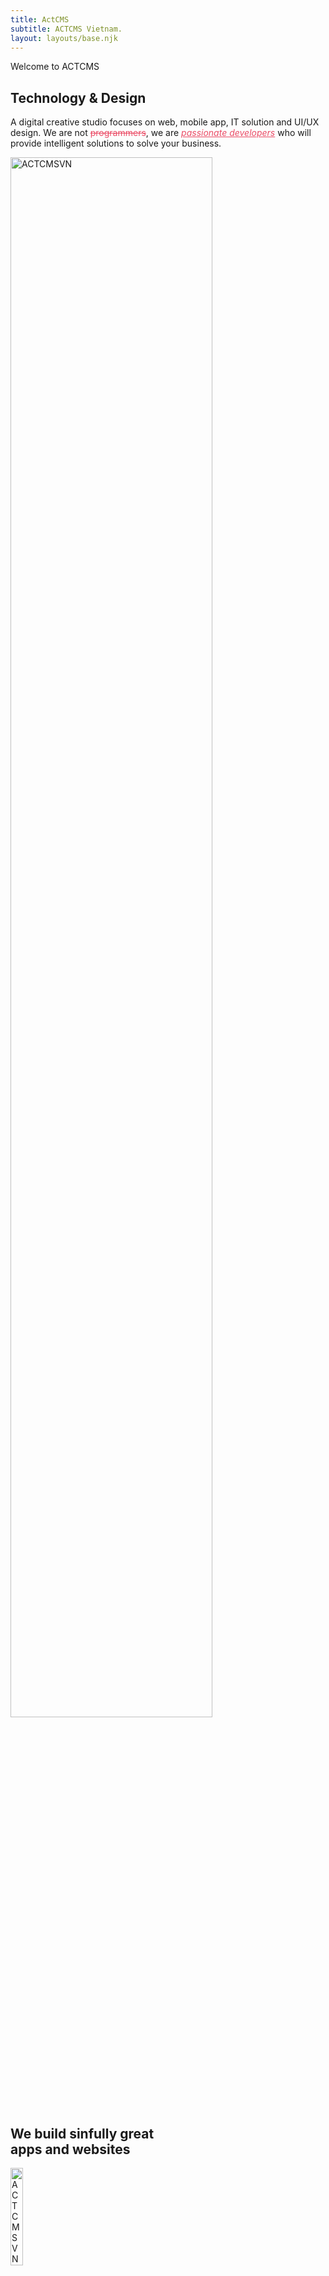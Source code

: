 ```yaml
---
title: ActCMS
subtitle: ACTCMS Vietnam.
layout: layouts/base.njk
---
```

<section class="banner-two" id="home">
	<div class="container-fluid">
		<div class="row">
			<div data-aos="fade-right" class="col-lg-6 col-md-12 col-sm-12 col-xs-12 banner-one__content">
				<p data-aos="fade-up" data-delay-duration="4000" data-aos-duration="1000" class="banner-one__text">Welcome to ACTCMS</p>
				<h2 data-aos="fade-up" data-delay-duration="4000" data-aos-duration="1500" class="banner-one__title">Technology & Design</h2>
					<p data-aos="fade-up" data-delay-duration="4000" data-aos-duration="2000" class="description">
						A digital creative studio focuses on web, mobile app, IT solution and UI/UX design. We are not <span style="text-decoration-line:line-through; color:rgba(231,45,75,0.85); ">programmers</span>, we are <em style="text-decoration-line:underline; color: rgba(231,45,75,0.85); ">passionate developers</em> who will provide intelligent solutions to solve your business. </p>
				<!-- /.banner-one__title -->
			</div>
			<!-- /.banner-one__content -->
			<div data-aos="zoom-in-up" data-delay-duration="4000" data-aos-duration="1800" class="col-lg-6 col-md-12 col-sm-12 col-xs-12">
				<img src="images/main_img.svg" class="img_main float-right" alt="ACTCMSVN" width="80%"/>
			</div>
			<!-- /.banner-one__moc-wrapper -->
		</div>
	</div>
	<!-- /.container -->
</section>
<!-- /.banner-two -->

<section class="sec-one" id="faqs">
	<div class="container-fluid">
		<div class="row">
			<div class="col-lg-12 col-sm-12 col-xs-12">
				<div data-aos="fade-up" class="feature-one__content">
					<h2 data-aos="fade-up" data-delay-duration="4000" data-aos-duration="1500" class="banner-one__title_sec">We build sinfully great<br> apps and websites</h2>
				</div>
			</div>
			<!-- /.row -->
		</div>
	 <!-- Swiper -->
		<div class="owl-carousel owl-theme">
			<div class="bg_case">
				<div class="row">
					<div class="col-lg-6 col-md-12 col-sm-12 col-xs-12">
						<img alt="ACTCMSVN" src="images/ex_1.svg" width="20%"/>
						<h4 class="mt-5 banner-one__title_case">Web platform & mobile app for Sonder </h4>
						<p>Sonder - Tea & Coffee is a combination of style and new food and dishes.</p>
						<a class="thm-btn-case thm-btn mt-5" href="https://sonderteacoffee.com/" target="_blank">Live Version <img alt="ACTCMSVN" class="img-btn" src="images/live.svg" /></a>
					</div>
					<div class="col-lg-6 col-md-12 col-sm-12 col-xs-12 mt-5">
						<img src="images/sonder.jpg" class="img-case" width="120%">
					</div>	
				</div>
			</div>
			<div class="bg_case_1">
				<div class="row">
					<div class="col-lg-6">
						<img alt="ACTCMSVN" src="images/ex_5.svg" width="20%"/>
						<h4 class="mt-5 banner-one__title_case">Mobile app for King Education </h4>
						<p>King Education is the best English language system in Can Tho with a team of highly qualified.</p>
						<a class="thm-btn-case thm-btn mt-5" href="https://kingeducation.vn/" target="_blank">Live Version <img alt="ACTCMSVN" class="img-btn" src="images/live.svg" /></a>
					</div>
					<div class="col-lg-6">
						<img src="images/kingedu.jpg" class="img-case" width="100%">
					</div>	
				</div>
			</div>
			<div class="bg_case_2">
				<div class="row">
					<div class="col-lg-6">
						<img alt="ACTCMSVN" src="images/ex_6.svg" width="30%"/>
						<h4 class="mt-5 banner-one__title_case">Website for TANDO </h4>
						<p>Engage An Extraordinary Think And Do (TANDO) Tank. TANDO Fellows connect difficult problems with technological solutions and markets.</p>
						<a class="thm-btn-case thm-btn mt-5" href="https://tando.org/" target="_blank">Live Version <img alt="ACTCMSVN" class="img-btn" src="images/live.svg" /></a>
					</div>
					<div class="col-lg-6 mt-5">
						<img src="images/tando.jpg" class="img-case" width="120%">
					</div>	
				</div>
			</div>
			<div class="bg_case_3">
				<div class="row">
					<div class="col-lg-6">
						<img alt="ACTCMSVN" src="images/ex_3.svg" width="35%"/>
						<h4 class="mt-5 banner-one__title_case">Website for Ve Mekong </h4>
						<p>VeMekong is the best local travel company in Can Tho city specialising in hand-crafted, small and intimate group guided tours to Can Tho in Mekong Delta, Vietnam.</p>
						<a class="thm-btn-case thm-btn mt-5" href="http://vemekong.com/" target="_blank">Live Version <img alt="ACTCMSVN" class="img-btn" src="images/live.svg" /></a>
					</div>
					<div class="col-lg-6 mt-5">
						<img src="images/vemekong.jpg" class="img-case" width="120%">
					</div>	
				</div>
			</div>
			<div class="bg_case_4">
				<div class="row">
					<div class="col-lg-6">
						<img alt="ACTCMSVN" src="images/ex_4.svg" width="15%"/>
						<h4 class="mt-5 banner-one__title_case">Website for Vietnam Pangasius Association </h4>
						<p>Vietnam Pangasius Association is a socio-professional organization of Vietnamese organizations and individuals operating in the field of farming and processing. </p>
						<a class="thm-btn-case thm-btn mt-5" href="https://www.pangasiusmap.com/" target="_blank">Live Version <img alt="ACTCMSVN" class="img-btn" src="images/live.svg" /></a>
					</div>
					<div class="col-lg-6 mt-5">
						<img src="images/map.jpg" class="img-case" width="120%">
					</div>	
				</div>
			</div>
		</div>
		<!-- /.container -->
	</div>
</section>
<section class="sec-one" id="faqs">
	<div class="container-fluid">
		<div class="row">
			<div class="col-lg-12 col-sm-12 col-xs-12">
				<div data-aos="fade-up" class="feature-one__content">
					<h2 data-aos="fade-up" data-delay-duration="1000" data-aos-duration="1500" class="banner-one__title_sec">What they say,<br>Trusted by clients</h2>
				</div>
			</div>
			<!-- /.row -->
		</div>
		<div class="row">
			<div class="col-lg-2 col-md-4 col-sm-4 col-xs-4">
				<img alt="ACTCMSVN" src="images/client.svg" class="img-client-say" width="50%"/>
			</div>
			<div class="col-lg-10 col-md-8 col-sm-8 col-xs-8">
				<div class="owl-carousel_2 owl-theme">
					<div class="p-5">
						<p data-aos="fade-up" data-delay-duration="1000" data-aos-duration="800" class="client_say">Their design is elegant and delicate. That's what I need for my website. </p>
						<hr class="mt-2">
						<div class="row mt-2">
							<div class="col-lg-9">
								<p class="mb-2 f_20">Fred Young Phillips</p>
								<p class="banner-one__sub">Professor at the university of New Mexico, Head of TANDO - US</p>
							</div>
						</div>
					</div>
					<div class="p-5">
						<p data-aos="fade-up" data-delay-duration="1000" data-aos-duration="1000" class="client_say">ACTCMS cung cấp cho doanh nghiệp tôi những giải pháp hợp lý để giải quyết vấn đề mà công ty chúng tôi gặp. </p>
						<hr class="mt-2">
						<div class="row mt-2">
							<div class="col-lg-9">
								<p class="mb-2 f_20">Vương Tấn Minh Khoa</p>
								<p class="banner-one__sub">Chairman of King Education - Viet Nam</p>
							</div>
						</div>
					</div>
					<div class="p-5">
						<p data-aos="fade-up" data-delay-duration="1000" data-aos-duration="1000" class="client_say">They have a smart team and well skilled. More than that, they also suggest some suitable solutions for my project. </p>
						<hr class="mt-2">
						<div class="row mt-2">
							<div class="col-lg-9">
								<p class="mb-2 f_20">Chan Yip Fung (Jason)</p>
								<p class="banner-one__sub">CEO of Jason Official Computer Complex Service Co. - Hong Kong</p>
							</div>
						</div>
					</div>
					<div class="p-5">
						<p data-aos="fade-up" data-delay-duration="1000" data-aos-duration="1000" class="client_say">Tôi rất hài lòng về ACTCMS - Thiết kế website rất đẳng cấp và bảo mật rất tốt. 100% chắc chắn tôi sẽ giới thiệu bạn bè liên hệ ACTCMS khi có nhu cầu về thiết kế website </p>
						<hr class="mt-2">
						<div class="row mt-2">
							<div class="col-lg-9">
								<p class="mb-2 f_20">Thomas Nguyen</p>
								<p class="banner-one__sub">CEO of inbound foreign visitors in Can Tho - Viet Nam</p>
							</div>
						</div>
					</div>
				</div>								
			</div>	
		</div>
		<!-- /.container -->
	</div>
</section>
<section class="sec-one" id="service">
	<div class="container-fluid">
		<div class="row">
			<div class="col-lg-12 col-sm-12 col-xs-12">
				<div data-aos="fade-up" class="feature-one__content">
					<h2 data-aos="fade-up" data-delay-duration="1000" data-aos-duration="1500" class="banner-one__title_sec">We’re a team of <br>skilled professionals</h2>
				</div>
			</div>
			<!-- /.row -->
		</div>
		<div class="row">
			<div class="col-lg-3 d-flex">
				<div class="skill_case p-5">
					<img alt="ACTCMSVN" class="img-btn" src="images/graphic.svg" width="135" height="130"/>
					<p data-aos="fade-up" data-delay-duration="500" data-aos-duration="800" class="client_say mt-5">UI-UX Design</p>
					<p data-aos="fade-up" data-delay-duration="800" data-aos-duration="1100">Our UI/UX team of designers create intuitive user interfaces that increase conversions, reduce cost of maintenance and leave a lasting impression.</p>
				</div>
			</div>
			<div class="col-lg-3 d-flex">
				<div class="skill_case p-5">
					<img alt="ACTCMSVN" class="img-btn" src="images/develop.svg" width="135" height="130"/>
					<p data-aos="fade-up" data-delay-duration="500" data-aos-duration="800" class="client_say mt-5">Development</p>
					<p data-aos="fade-up" data-delay-duration="800" data-aos-duration="1100">We develop robust and scallable solutions that enable startups, small-scale businesses, organizations.</p>
				</div>
			</div>
			<div class="col-lg-3 d-flex">
				<div class="skill_case p-5">
					<img alt="ACTCMSVN" class="img-btn" src="images/mobile.svg" width="135" height="130"/>
					<p data-aos="fade-up" data-delay-duration="500" data-aos-duration="800" class="client_say mt-5">Mobile Apps</p>
					<p data-aos="fade-up" data-delay-duration="800" data-aos-duration="1100">Got an app idea? Our team of talented engineers can transform your ideas into solutions that drive your business goals.</p>
				</div>
			</div>
			<div class="col-lg-3 d-flex">
				<div class="skill_case p-5">
					<img alt="ACTCMSVN" class="img-btn" src="images/domain.svg" width="135"height="130"/>
					<p data-aos="fade-up" data-delay-duration="500" data-aos-duration="800" class="client_say mt-5">Domain & Hosting</p>
					<p data-aos="fade-up" data-delay-duration="800" data-aos-duration="1100">Whatever your situation, we can translate technical and business requirements into infrastructure solutions that meet your needs.</p>
				</div>
			</div>
		</div>
		<!-- /.container -->
	</div>

</section>
<!-- /.cta-one -->
<section class="sec-one" id="download">
	<div class="container text-center">
		<h2 data-aos="fade-up" data-delay-duration="1000" data-aos-duration="800" class="banner-one__title_sec">Let’s connect </h2>
		<a data-aos="fade-up" data-aos-anchor-placement="bottom-bottom" data-aos-duration="1000"
			class="thm-btn mb-5" href="mailto:support@actcms.work">Get in touch <img alt="ACTCMSVN" class="img-btn" src="images/get.svg" /></a>
	</div>
	<!-- /.container -->
</section>